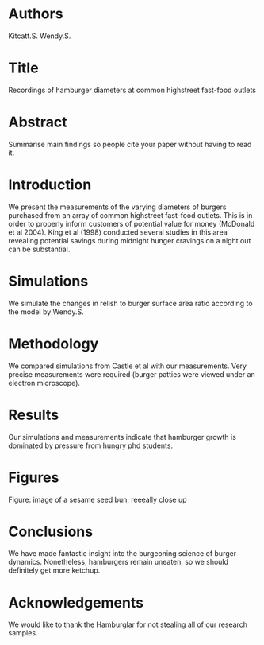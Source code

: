 # Authors
Kitcatt.S.
Wendy.S.

# Title
Recordings of hamburger diameters at common highstreet fast-food outlets

# Abstract
Summarise main findings so people cite your paper without having to read it.

# Introduction
We present the measurements of the varying diameters of burgers purchased from an array of common highstreet fast-food outlets.
This is in order to properly inform customers of potential value for money (McDonald et al 2004).
King et al (1998) conducted several studies in this area revealing potential savings during midnight hunger cravings on a night out can be substantial.

# Simulations
We simulate the changes in relish to burger surface area ratio according to the model by Wendy.S.

# Methodology
We compared simulations from Castle et al with our measurements.
Very precise measurements were required (burger patties were viewed under an electron microscope).

# Results
Our simulations and measurements indicate that hamburger growth is dominated by pressure from hungry phd students.

# Figures
Figure: image of a sesame seed bun, reeeally close up

# Conclusions
We have made fantastic insight into the burgeoning science of burger dynamics. Nonetheless, hamburgers remain uneaten, so we should definitely get more ketchup.

# Acknowledgements
We would like to thank the Hamburglar for not stealing all of our research samples.